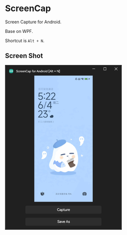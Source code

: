 # ScreenCap

Screen Capture for Android.

Base on WPF.

Shortcut is `Alt + N`.

## Screen Shot

<img src="assets/image-20240604172237609.png" alt="image-20240604172237609" style="zoom: 67%;" />

